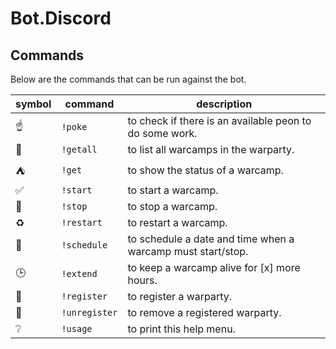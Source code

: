 # Bot.Discord

## Commands

Below are the commands that can be run against the bot.

|symbol|command|description|
|-|-|-|
:point_up: | ``!poke``  |to check if there is an available peon to do some work.
:european_castle:  | ``!getall`` |  to list all warcamps in the warparty.
:tent: |  ``!get`` | to show the status of a warcamp.
:white_check_mark: |  ``!start`` | to start a warcamp.
:checkered_flag: | ``!stop`` | to stop a warcamp.
:recycle: | ``!restart`` | to restart a warcamp.
:calendar: | ``!schedule`` | to schedule a date and time when a warcamp must start/stop.
:clock3: | ``!extend`` | to keep a warcamp alive for [x] more hours.
:wrench: | ``!register`` | to register a warparty.
:hammer: | ``!unregister`` | to remove a registered warparty.
:grey_question: | ``!usage`` | to print this help menu.
